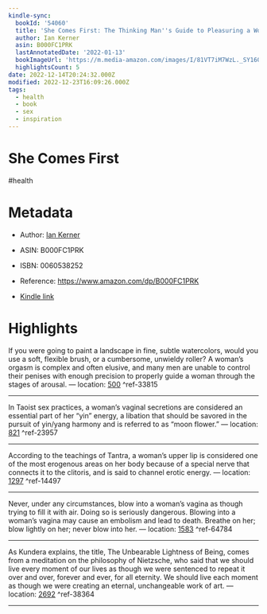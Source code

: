 ```yaml
---
kindle-sync:
  bookId: '54060'
  title: 'She Comes First: The Thinking Man''s Guide to Pleasuring a Woman (Kerner)'
  author: Ian Kerner
  asin: B000FC1PRK
  lastAnnotatedDate: '2022-01-13'
  bookImageUrl: 'https://m.media-amazon.com/images/I/81VT7iM7WzL._SY160.jpg'
  highlightsCount: 5
date: 2022-12-14T20:24:32.000Z
modified: 2022-12-23T16:09:26.000Z
tags:
  - health
  - book
  - sex
  - inspiration
---
```

# She Comes First

#health

# Metadata

* Author: [Ian Kerner](https://www.amazon.com/Ian-Kerner/e/B001H6Q1PO/ref=dp_byline_cont_ebooks_1)

* ASIN: B000FC1PRK

* ISBN: 0060538252

* Reference: <https://www.amazon.com/dp/B000FC1PRK>

* [Kindle link](kindle://book?action=open&asin=B000FC1PRK)

# Highlights

If you were going to paint a landscape in fine, subtle watercolors, would you use a soft, flexible brush, or a cumbersome, unwieldy roller? A woman’s orgasm is complex and often elusive, and many men are unable to control their penises with enough precision to properly guide a woman through the stages of arousal. — location: [500](kindle://book?action=open&asin=B000FC1PRK&location=500) ^ref-33815

---

In Taoist sex practices, a woman’s vaginal secretions are considered an essential part of her “yin” energy, a libation that should be savored in the pursuit of yin/yang harmony and is referred to as “moon flower.” — location: [821](kindle://book?action=open&asin=B000FC1PRK&location=821) ^ref-23957

---

According to the teachings of Tantra, a woman’s upper lip is considered one of the most erogenous areas on her body because of a special nerve that connects it to the clitoris, and is said to channel erotic energy. — location: [1297](kindle://book?action=open&asin=B000FC1PRK&location=1297) ^ref-14497

---

Never, under any circumstances, blow into a woman’s vagina as though trying to fill it with air. Doing so is seriously dangerous. Blowing into a woman’s vagina may cause an embolism and lead to death. Breathe on her; blow lightly on her; never blow into her. — location: [1583](kindle://book?action=open&asin=B000FC1PRK&location=1583) ^ref-64784

---

As Kundera explains, the title, The Unbearable Lightness of Being, comes from a meditation on the philosophy of Nietzsche, who said that we should live every moment of our lives as though we were sentenced to repeat it over and over, forever and ever, for all eternity. We should live each moment as though we were creating an eternal, unchangeable work of art. — location: [2692](kindle://book?action=open&asin=B000FC1PRK&location=2692) ^ref-38364

---

